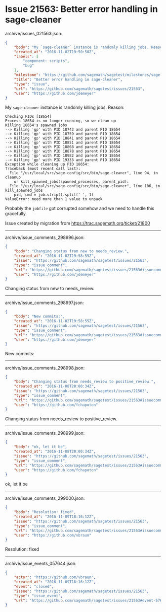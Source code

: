 # Issue 21563: Better error handling in sage-cleaner

archive/issues_021563.json:
```json
{
    "body": "My `sage-cleaner` instance is randomly killing jobs. Reason:\n\n```\nChecking PIDs [18654]\nProcess 18654 is no longer running, so we clean up\nKilling 18654's spawned jobs\n--> Killing 'gp' with PID 18743 and parent PID 18654\n--> Killing 'gp' with PID 18759 and parent PID 18654\n--> Killing 'gp' with PID 18841 and parent PID 18654\n--> Killing 'gp' with PID 18851 and parent PID 18654\n--> Killing 'gp' with PID 18868 and parent PID 18654\n--> Killing 'gp' with PID 18878 and parent PID 18654\n--> Killing 'gp' with PID 18982 and parent PID 18654\n--> Killing 'gp' with PID 19333 and parent PID 18654\nException while cleaning up PID 18654:\nTraceback (most recent call last):\n  File \"/usr/local/src/sage-config/src/bin/sage-cleaner\", line 94, in cleanup\n    or kill_spawned_jobs(spawned_processes, parent_pid):\n  File \"/usr/local/src/sage-config/src/bin/sage-cleaner\", line 106, in kill_spawned_jobs\n    pid, cmd = job.strip().split(' ', 1)\nValueError: need more than 1 value to unpack\n```\n\n\nProbably the `jobfile` got corrupted somehow and we need to handle this gracefully.\n\nIssue created by migration from https://trac.sagemath.org/ticket/21800\n\n",
    "created_at": "2016-11-02T19:50:50Z",
    "labels": [
        "component: scripts",
        "bug"
    ],
    "milestone": "https://github.com/sagemath/sagetest/milestones/sage-7.5",
    "title": "Better error handling in sage-cleaner",
    "type": "issue",
    "url": "https://github.com/sagemath/sagetest/issues/21563",
    "user": "https://github.com/jdemeyer"
}
```
My `sage-cleaner` instance is randomly killing jobs. Reason:

```
Checking PIDs [18654]
Process 18654 is no longer running, so we clean up
Killing 18654's spawned jobs
--> Killing 'gp' with PID 18743 and parent PID 18654
--> Killing 'gp' with PID 18759 and parent PID 18654
--> Killing 'gp' with PID 18841 and parent PID 18654
--> Killing 'gp' with PID 18851 and parent PID 18654
--> Killing 'gp' with PID 18868 and parent PID 18654
--> Killing 'gp' with PID 18878 and parent PID 18654
--> Killing 'gp' with PID 18982 and parent PID 18654
--> Killing 'gp' with PID 19333 and parent PID 18654
Exception while cleaning up PID 18654:
Traceback (most recent call last):
  File "/usr/local/src/sage-config/src/bin/sage-cleaner", line 94, in cleanup
    or kill_spawned_jobs(spawned_processes, parent_pid):
  File "/usr/local/src/sage-config/src/bin/sage-cleaner", line 106, in kill_spawned_jobs
    pid, cmd = job.strip().split(' ', 1)
ValueError: need more than 1 value to unpack
```


Probably the `jobfile` got corrupted somehow and we need to handle this gracefully.

Issue created by migration from https://trac.sagemath.org/ticket/21800





---

archive/issue_comments_298996.json:
```json
{
    "body": "Changing status from new to needs_review.",
    "created_at": "2016-11-02T19:58:55Z",
    "issue": "https://github.com/sagemath/sagetest/issues/21563",
    "type": "issue_comment",
    "url": "https://github.com/sagemath/sagetest/issues/21563#issuecomment-298996",
    "user": "https://github.com/jdemeyer"
}
```

Changing status from new to needs_review.



---

archive/issue_comments_298997.json:
```json
{
    "body": "New commits:",
    "created_at": "2016-11-02T19:58:55Z",
    "issue": "https://github.com/sagemath/sagetest/issues/21563",
    "type": "issue_comment",
    "url": "https://github.com/sagemath/sagetest/issues/21563#issuecomment-298997",
    "user": "https://github.com/jdemeyer"
}
```

New commits:



---

archive/issue_comments_298998.json:
```json
{
    "body": "Changing status from needs_review to positive_review.",
    "created_at": "2016-11-08T20:00:34Z",
    "issue": "https://github.com/sagemath/sagetest/issues/21563",
    "type": "issue_comment",
    "url": "https://github.com/sagemath/sagetest/issues/21563#issuecomment-298998",
    "user": "https://github.com/fchapoton"
}
```

Changing status from needs_review to positive_review.



---

archive/issue_comments_298999.json:
```json
{
    "body": "ok, let it be",
    "created_at": "2016-11-08T20:00:34Z",
    "issue": "https://github.com/sagemath/sagetest/issues/21563",
    "type": "issue_comment",
    "url": "https://github.com/sagemath/sagetest/issues/21563#issuecomment-298999",
    "user": "https://github.com/fchapoton"
}
```

ok, let it be



---

archive/issue_comments_299000.json:
```json
{
    "body": "Resolution: fixed",
    "created_at": "2016-11-09T18:16:12Z",
    "issue": "https://github.com/sagemath/sagetest/issues/21563",
    "type": "issue_comment",
    "url": "https://github.com/sagemath/sagetest/issues/21563#issuecomment-299000",
    "user": "https://github.com/vbraun"
}
```

Resolution: fixed



---

archive/issue_events_057644.json:
```json
{
    "actor": "https://github.com/vbraun",
    "created_at": "2016-11-09T18:16:12Z",
    "event": "closed",
    "issue": "https://github.com/sagemath/sagetest/issues/21563",
    "type": "issue_event",
    "url": "https://github.com/sagemath/sagetest/issues/21563#event-57644"
}
```
